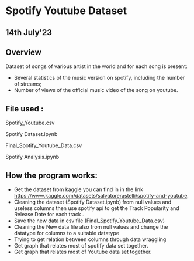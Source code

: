# **Spotify Youtube Dataset**
## **14th July'23**
## **Overview**
Dataset of songs of various artist in the world and for each song is present:
* Several statistics of the music version on spotify, including the number of streams;
* Number of views of the official music video of the song on youtube.
## **File used :**
<p>Spotify_Youtube.csv </p>
<p>Spotify Dataset.ipynb</p>
<p>Final_Spotify_Youtube_Data.csv</p>
<p>Spotify Analysis.ipynb</p>

## **How the program works:** 
* Get the dataset from kaggle you can find in in the link  <https://www.kaggle.com/datasets/salvatorerastelli/spotify-and-youtube>.
* Cleaning the dataset (Spotify Dataset.ipynb) from null values and useless columns then use spotify api to get the Track Popularity and Release Date for each track .
* Save the new data in csv file (Final_Spotify_Youtube_Data.csv)
* Cleaning the New data file also from null values and change the datatype for columns to a suitable datatype
* Trying to get relation between columns through data wraggling
* Get graph that relates most of spotify data set together.
* Get graph that relates most of Youtube data set together.
